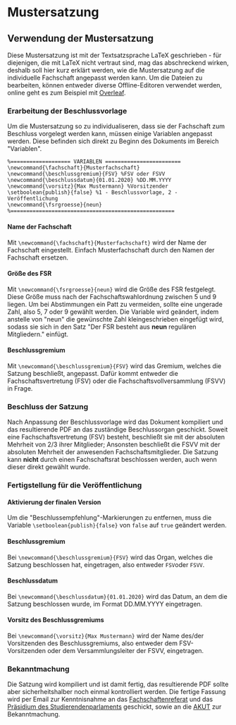 # Mustersatzung
## Verwendung der Mustersatzung
Diese Mustersatzung ist mit der Textsatzsprache LaTeX geschrieben - für diejenigen, die mit LaTeX nicht vertraut sind, mag das abschreckend wirken, deshalb soll hier kurz erklärt werden, wie die Mustersatzung auf die individuelle Fachschaft angepasst werden kann.
Um die Dateien zu bearbeiten, können entweder diverse Offline-Editoren verwendet werden, online geht es zum Beispiel mit [Overleaf](www.overleaf.com).

### Erarbeitung der Beschlussvorlage
Um die Mustersatzung so zu individualiseren, dass sie der Fachschaft zum Beschluss vorgelegt werden kann, müssen einige Variablen angepasst werden. Diese befinden sich direkt zu Beginn des Dokuments im Bereich "Variablen".
``` 
%=================== VARIABLEN ========================
\newcommand{\fachschaft}{Musterfachschaft}
\newcommand{\beschlussgremium}{FSV} %FSV oder FSVV
\newcommand{\beschlussdatum}{01.01.2020} %DD.MM.YYYY
\newcommand{\vorsitz}{Max Mustermann} %Vorsitzender
\setboolean{publish}{false} %1 - Beschlussvorlage, 2 - Veröffentlichung
\newcommand{\fsrgroesse}{neun}
%====================================================
```
#### Name der Fachschaft
Mit `\newcommand{\fachschaft}{Musterfachschaft}` wird der Name der Fachschaft eingestellt. Einfach Musterfachschaft durch den Namen der Fachschaft ersetzen.

#### Größe des FSR
Mit `\newcommand{\fsrgroesse}{neun}` wird die Größe des FSR festgelegt. Diese Größe muss nach der Fachschaftswahlordnung zwischen 5 und 9 liegen. Um bei Abstimmungen ein Patt zu vermeiden, sollte eine ungerade Zahl, also 5, 7 oder 9 gewählt werden. Die Variable wird geändert, indem anstelle von "neun" die gewünschte Zahl kleingeschrieben eingefügt wird, sodass sie sich in den Satz "Der FSR besteht aus **neun** regulären Mitgliedern." einfügt.

#### Beschlussgremium
Mit `\newcommand{\beschlussgremium}{FSV}` wird das Gremium, welches die Satzung beschließt, angepasst. Dafür kommt entweder die Fachschaftsvertretung (FSV) oder die Fachschaftsvollversammlung (FSVV) in Frage. 

### Beschluss der Satzung
Nach Anpassung der Beschlussvorlage wird das Dokument kompiliert und das resultierende PDF an das zuständige Beschlussorgan geschickt. Soweit eine Fachschaftsvertretung (FSV) besteht, beschließt sie mit der absoluten Mehrheit von 2/3 ihrer Mitglieder; Ansonsten beschließt die FSVV mit der absoluten Mehrheit der anwesenden Fachschaftsmitglieder. Die Satzung kann **nicht** durch einen Fachschaftsrat beschlossen werden, auch wenn dieser direkt gewählt wurde.

### Fertigstellung für die Veröffentlichung
#### Aktivierung der finalen Version
Um die "Beschlussempfehlung"-Markierungen zu entfernen, muss die Variable `\setboolean{publish}{false}` von `false` auf `true` geändert werden.

#### Beschlussgremium
Bei `\newcommand{\beschlussgremium}{FSV}` wird das Organ, welches die Satzung beschlossen hat, eingetragen, also entweder `FSV`oder `FSVV`.

#### Beschlussdatum
Bei `\newcommand{\beschlussdatum}{01.01.2020}` wird das Datum, an dem die Satzung beschlossen wurde, im Format DD.MM.YYYY eingetragen.

#### Vorsitz des Beschlussgremiums
Bei `\newcommand{\vorsitz}{Max Mustermann}` wird der Name des/der Vorsitzenden des Beschlussgremiums, also entweder dem FSV-Vorsitzenden oder dem Versammlungsleiter der FSVV, eingetragen.

### Bekanntmachung
Die Satzung wird kompiliert und ist damit fertig, das resultierende PDF sollte aber sicherheitshalber noch einmal kontrolliert werden. Die fertige Fassung wird per Email zur Kenntnisnahme an das [Fachschaftenreferat](http://www.asta-bonn.de/Fachschaftenreferat) und das [Präsidium des Studierendenparlaments](https://www.sp.uni-bonn.de/kontakt/) geschickt, sowie an die [AKUT](https://www.akut-bonn.de/kontakt/) zur Bekanntmachung.
